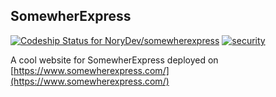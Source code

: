 ## SomewherExpress

[ ![Codeship Status for NoryDev/somewherexpress](https://codeship.com/projects/075342b0-6f7d-0133-76f6-7ae947dfb2ee/status?branch=master)](https://codeship.com/projects/116247) [![security](https://hakiri.io/github/NoryDev/somewherexpress/master.svg)](https://hakiri.io/github/NoryDev/somewherexpress/master)

A cool website for SomewherExpress deployed on [https://www.somewherexpress.com/](https://www.somewherexpress.com/)
